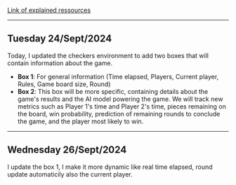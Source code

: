 [Link of explained ressources](https://blog.paperspace.com/building-a-checkers-gaming-agent-using-neural-networks-and-reinforcement-learning/)

---
Tuesday 24/Sept/2024
---
Today, I updated the checkers environment to add two boxes that will contain information about the game.

- **Box 1**: For general information (Time elapsed, Players, Current player, Rules, Game board size, Round)
- **Box 2**: This box will be more specific, containing details about the game's results and the AI model powering the game. We will track new metrics such as Player 1's time and Player 2's time, pieces remaining on the board, win probability, prediction of remaining rounds to conclude the game, and the player most likely to win.

---
Wednesday 26/Sept/2024
---
I update the box 1, I make it more dynamic like real time elapsed, round update automaticily also the current player.